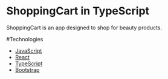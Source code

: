 # ShoppingCart in TypeScript

ShoppingCart is an app designed to shop for beauty products. 


#Technologies

* [JavaScript](https://www.javascript.com/)
* [React](https://reactjs.org/)
* [TypeScript](https://www.typescriptlang.org/)
* [Bootstrap](https://react-bootstrap.github.io/)
